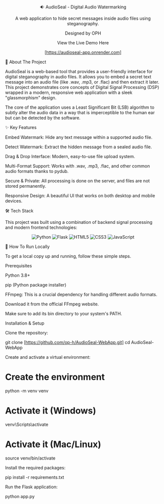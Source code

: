 <div align="center">

🔉 AudioSeal - Digital Audio Watermarking

A web application to hide secret messages inside audio files using steganography.

Designed by OPH

View the Live Demo Here

[https://audioseal-app.onrender.com]

</div>

📖 About The Project

AudioSeal is a web-based tool that provides a user-friendly interface for digital steganography in audio files. It allows you to embed a secret text message into an audio file (like .wav, .mp3, or .flac) and then extract it later. This project demonstrates core concepts of Digital Signal Processing (DSP) wrapped in a modern, responsive web application with a sleek "glassmorphism" design.

The core of the application uses a Least Significant Bit (LSB) algorithm to subtly alter the audio data in a way that is imperceptible to the human ear but can be detected by the software.

✨ Key Features

Embed Watermark: Hide any text message within a supported audio file.

Detect Watermark: Extract the hidden message from a sealed audio file.

Drag & Drop Interface: Modern, easy-to-use file upload system.

Multi-Format Support: Works with .wav, .mp3, .flac, and other common audio formats thanks to pydub.

Secure & Private: All processing is done on the server, and files are not stored permanently.

Responsive Design: A beautiful UI that works on both desktop and mobile devices.

🛠️ Tech Stack

This project was built using a combination of backend signal processing and modern frontend technologies:

<p align="center">
<img src="https://www.google.com/search?q=https://img.shields.io/badge/Python-3776AB%3Fstyle%3Dfor-the-badge%26logo%3Dpython%26logoColor%3Dwhite" alt="Python">
<img src="https://www.google.com/search?q=https://img.shields.io/badge/Flask-000000%3Fstyle%3Dfor-the-badge%26logo%3Dflask%26logoColor%3Dwhite" alt="Flask">
<img src="https://www.google.com/search?q=https://img.shields.io/badge/HTML5-E34F26%3Fstyle%3Dfor-the-badge%26logo%3Dhtml5%26logoColor%3Dwhite" alt="HTML5">
<img src="https://www.google.com/search?q=https://img.shields.io/badge/CSS3-1572B6%3Fstyle%3Dfor-the-badge%26logo%3Dcss3%26logoColor%3Dwhite" alt="CSS3">
<img src="https://www.google.com/search?q=https://img.shields.io/badge/JavaScript-F7DF1E%3Fstyle%3Dfor-the-badge%26logo%3Djavascript%26logoColor%3Dblack" alt="JavaScript">
</p>

🚀 How To Run Locally

To get a local copy up and running, follow these simple steps.

Prerequisites

Python 3.8+

pip (Python package installer)

FFmpeg: This is a crucial dependency for handling different audio formats.

Download it from the official FFmpeg website.

Make sure to add its bin directory to your system's PATH.

Installation & Setup

Clone the repository:

git clone [https://github.com/op-h/AudioSeal-WebApp.git]
cd AudioSeal-WebApp


Create and activate a virtual environment:

# Create the environment
python -m venv venv

# Activate it (Windows)
venv\Scripts\activate

# Activate it (Mac/Linux)
source venv/bin/activate


Install the required packages:

pip install -r requirements.txt


Run the Flask application:

python app.py
